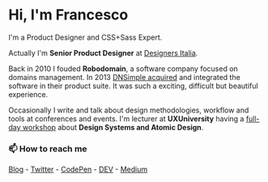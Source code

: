 # Hi, I'm Francesco 

I'm a Product Designer and CSS+Sass Expert.  

Actually I'm **Senior Product Designer** at [Designers Italia](https://designers.italia.it).

Back in 2010 I fouded **Robodomain**, a software company focused on domains management. In 2013 [DNSimple acquired](https://blog.dnsimple.com/2012/09/dnsimple-acquires-robodomain/) and integrated the software in their product suite. It was such a exciting, difficult but beautiful experience.

Occasionally I write and talk about design methodologies, workflow and tools at conferences and events. I'm lecturer at **UXUniversity** having a [full-day workshop](https://www.uxuniversity.it/11/c_13/design-systems) about **Design Systems and Atomic Design**.

### 📫 How to reach me

[Blog](https://francescoimprota.com/blog/) -
[Twitter](https://twitter.com/zetareticoli) -
[CodePen](https://codepen.io/zetareticoli) - 
[DEV](https://dev.to/zetareticoli) - 
[Medium](https://medium.com/@zetareticoli)

<!--
**zetareticoli/zetareticoli** is a ✨ _special_ ✨ repository because its `README.md` (this file) appears on your GitHub profile.

Here are some ideas to get you started:

- 🔭 I’m currently working on ...
- 🌱 I’m currently learning ...
- 👯 I’m looking to collaborate on ...
- 🤔 I’m looking for help with ...
- 💬 Ask me about ...
- 
- 😄 Pronouns: ...
- ⚡ Fun fact: ...
-->
